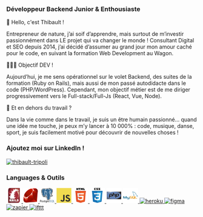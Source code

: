 <h3 align="left">Développeur Backend Junior & Enthousiaste</h3>

👋 Hello, c'est Thibault !

Entrepreneur de nature, j’ai soif d’apprendre, mais surtout de m’investir passionnément dans LE projet qui va changer le monde ! Consultant Digital et SEO depuis 2014, j’ai décidé d’assumer au grand jour mon amour caché pour le code, en suivant la formation Web Development au Wagon.

🧑🏻‍💻 Objectif DEV !

Aujourd’hui, je me sens opérationnel sur le volet Backend, des suites de la formation (Ruby on Rails), mais aussi de mon passé autodidacte dans le code (PHP/WordPress). Cependant, mon objectif métier est de me diriger progressivement vers le Full-stack/Full-Js (React, Vue, Node).

🤩 Et en dehors du travail ?

Dans la vie comme dans le travail, je suis un être humain passionné… quand une idée me touche, je peux m’y lancer à 10 000% : code, musique, danse, sport, je suis facilement motivé pour découvrir de nouvelles choses !

<h3 align="left">Ajoutez moi sur LinkedIn !</h3>
<p align="left">
<a href="https://linkedin.com/in/thibault-tripoli" target="blank"><img align="center" src="https://raw.githubusercontent.com/rahuldkjain/github-profile-readme-generator/master/src/images/icons/Social/linked-in-alt.svg" alt="thibault-tripoli" height="30" width="40" /></a>
</p>

<h3 align="left">Languages & Outils</h3>
<p align="left">
<a href="https://rubyonrails.org" target="_blank" rel="noreferrer"> <img src="https://raw.githubusercontent.com/devicons/devicon/master/icons/rails/rails-original-wordmark.svg" alt="rails" width="40" height="40"/> </a> 
<a href="https://www.ruby-lang.org/en/" target="_blank" rel="noreferrer"> <img src="https://raw.githubusercontent.com/devicons/devicon/master/icons/ruby/ruby-original.svg" alt="ruby" width="40" height="40"/> </a> 
<a href="https://www.postgresql.org" target="_blank" rel="noreferrer"> <img src="https://raw.githubusercontent.com/devicons/devicon/master/icons/postgresql/postgresql-original-wordmark.svg" alt="postgresql" width="40" height="40"/> </a> 
<a href="https://developer.mozilla.org/en-US/docs/Web/JavaScript" target="_blank" rel="noreferrer"> <img src="https://raw.githubusercontent.com/devicons/devicon/master/icons/javascript/javascript-original.svg" alt="javascript" width="40" height="40"/> </a>
<a href="https://www.w3.org/html/" target="_blank" rel="noreferrer"> <img src="https://raw.githubusercontent.com/devicons/devicon/master/icons/html5/html5-original-wordmark.svg" alt="html5" width="40" height="40"/> </a> 
<a href="https://www.w3schools.com/css/" target="_blank" rel="noreferrer"><img src="https://raw.githubusercontent.com/devicons/devicon/master/icons/css3/css3-original-wordmark.svg" alt="css3" width="40" height="40"/> </a> 
<a href="https://www.php.net" target="_blank" rel="noreferrer"> <img src="https://raw.githubusercontent.com/devicons/devicon/master/icons/php/php-original.svg" alt="php" width="40" height="40"/> </a> 
<a href="https://www.mysql.com/" target="_blank" rel="noreferrer"> <img src="https://raw.githubusercontent.com/devicons/devicon/master/icons/mysql/mysql-original-wordmark.svg" alt="mysql" width="40" height="40"/> </a> 
<a href="https://heroku.com" target="_blank" rel="noreferrer"> <img src="https://www.vectorlogo.zone/logos/heroku/heroku-icon.svg" alt="heroku" width="40" height="40"/> </a> 
<a href="https://www.figma.com/" target="_blank" rel="noreferrer"> <img src="https://www.vectorlogo.zone/logos/figma/figma-icon.svg" alt="figma" width="40" height="40"/> </a> 
<a href="https://zapier.com" target="_blank" rel="noreferrer"> <img src="https://www.vectorlogo.zone/logos/zapier/zapier-icon.svg" alt="zapier" width="40" height="40"/> </a> 
<a href="https://ifttt.com/" target="_blank" rel="noreferrer"> <img src="https://www.vectorlogo.zone/logos/ifttt/ifttt-ar21.svg" alt="ifttt" width="40" height="40"/> </a> 

</p>
